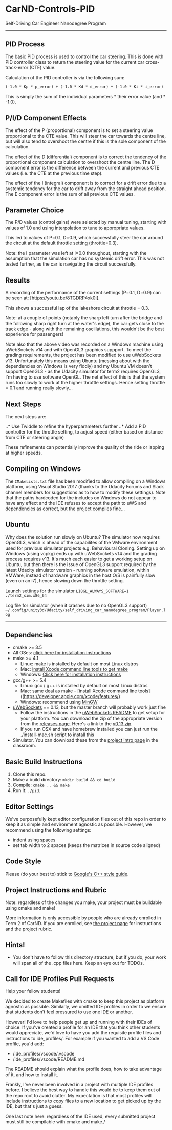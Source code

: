 # CarND-Controls-PID
Self-Driving Car Engineer Nanodegree Program

---
## PID Process
The basic PID process is used to control the car steering.  This is done with PID controller class to return the steering value for the current car cross-track-error (CTE) value.

Calculation of the PID controller is via the following sum:

`(-1.0 * Kp * p_error) + (-1.0 * Kd * d_error) + (-1.0 * Ki * i_error)`

This is simply the sum of the individual parameters * their error value (and * -1.0).

## P/I/D Component Effects
The effect of the P (proportional) component is to set a steering value proportional to the CTE value.  This will steer the car towards the centre line, but will also tend to overshoot the centre if this is the sole component of the calculation.

The effect of the D (differential) component is to correct the tendency of the proportional component calculation to overshoot the centre line.  The D component error is the difference between the current and previous CTE values (i.e. the CTE at the previous time step).  

The effect of the I (integral) component is to correct for a drift error due to a systemic tendency for the car to drift away from the straight ahead position.  The E component error is the sum of all previous CTE values.  

## Parameter Choice
The P/D values (control gains) were selected by manual tuning, starting with values of 1.0 and using interpolation to tune to appropriate values. 

This led to values of P=0.1, D=0.9, which successfully steer the car around the circuit at the default throttle setting (throttle=0.3).

Note: the I parameter was left at I=0.0 throughout, starting with the assumption that the simulation car has no systemic drift error.  This was not tested further, as the car is navigating the circuit successfully.

## Results
A recording of the performance of the current settings (P=0.1, D=0.9) can be seen at: [https://youtu.be/8TGDRP4xk0I].

This shows a successful lap of the lakeshore circuit at throttle = 0.3.  

Note: at a couple of points (notably the sharp left turn after the bridge and the following sharp right turn at the water's edge), the car gets close to the track edge - along with the remaining oscillations, this wouldn't be the best experience for passengers!

Note also that the above video was recorded on a Windows machine using uWebSockets v14 and with OpenGL3 graphics suppport.  To meet the grading requirements, the project has been modified to use uWebSockets v13.  Unfortunately this means using Ubuntu (messing about with the dependencies on Windows is very fiddly) and my Ubuntu VM doesn't support OpenGL3 - as the Udacity simulator for term2 requires OpenGL3, I'm having to use software OpenGL.  The net effect of this is that the system runs too slowly to work at the higher throttle settings.  Hence setting throttle = 0.1 and running really slowly... 

## Next Steps
The next steps are:

..* Use Twiddle to refine the hyperparameters further
..* Add a PID controller for the throttle setting, to adjust speed (either based on distance from CTE or steering angle)

These refinements can potentially improve the quality of the ride or lapping at higher speeds.

## Compiling on Windows
The `CMakeLists.txt` file has been modified to allow compiling on a Windows platform, using Visual Studio 2017 (thanks to the Udacity Forums and Slack channel members for suggestions as to how to modify these settings).  Note that the paths hardcoded for the includes on Windows do not appear to have any effect and the IDE refuses to accept the path to uWS and dependencies as correct, but the project compiles fine...

## Ubuntu
Why does the solution run slowly on Ubuntu?  The simulator now requires OpenGL3, which is ahead of the capabilites of the VMware environment used for previous simulator projects e.g. Behavioural Cloning.  Setting up on Windows (using vcpkg) ends up with uWebSockets v14 and the grading process requires v13.  It's much each easier to get a working setup on Ubuntu, but then there is the issue of OpenGL3 support required by the latest Udacity simulator version - running software emulation, within VMWare, instead of hardware graphics in the host O/S is painfully slow (even on an i7), hence slowing down the throttle setting.

Launch settings for the simulator
`LIBGL_ALWAYS_SOFTWARE=1 ./term2_sim.x86_64`

Log file for simulator (when it crashes due to no OpenGL3 support)
`~/.config/unity3d/Udacity/self_driving_car_nanodegree_program/Player.log`

---

## Dependencies

* cmake >= 3.5
 * All OSes: [click here for installation instructions](https://cmake.org/install/)
* make >= 4.1
  * Linux: make is installed by default on most Linux distros
  * Mac: [install Xcode command line tools to get make](https://developer.apple.com/xcode/features/)
  * Windows: [Click here for installation instructions](http://gnuwin32.sourceforge.net/packages/make.htm)
* gcc/g++ >= 5.4
  * Linux: gcc / g++ is installed by default on most Linux distros
  * Mac: same deal as make - [install Xcode command line tools]((https://developer.apple.com/xcode/features/)
  * Windows: recommend using [MinGW](http://www.mingw.org/)
* [uWebSockets](https://github.com/uWebSockets/uWebSockets) == 0.13, but the master branch will probably work just fine
  * Follow the instructions in the [uWebSockets README](https://github.com/uWebSockets/uWebSockets/blob/master/README.md) to get setup for your platform. You can download the zip of the appropriate version from the [releases page](https://github.com/uWebSockets/uWebSockets/releases). Here's a link to the [v0.13 zip](https://github.com/uWebSockets/uWebSockets/archive/v0.13.0.zip).
  * If you run OSX and have homebrew installed you can just run the ./install-mac.sh script to install this
* Simulator. You can download these from the [project intro page](https://github.com/udacity/CarND-PID-Control-Project/releases) in the classroom.

## Basic Build Instructions

1. Clone this repo.
2. Make a build directory: `mkdir build && cd build`
3. Compile: `cmake .. && make`
4. Run it: `./pid`. 

## Editor Settings

We've purposefully kept editor configuration files out of this repo in order to
keep it as simple and environment agnostic as possible. However, we recommend
using the following settings:

* indent using spaces
* set tab width to 2 spaces (keeps the matrices in source code aligned)

## Code Style

Please (do your best to) stick to [Google's C++ style guide](https://google.github.io/styleguide/cppguide.html).

## Project Instructions and Rubric

Note: regardless of the changes you make, your project must be buildable using
cmake and make!

More information is only accessible by people who are already enrolled in Term 2
of CarND. If you are enrolled, see [the project page](https://classroom.udacity.com/nanodegrees/nd013/parts/40f38239-66b6-46ec-ae68-03afd8a601c8/modules/f1820894-8322-4bb3-81aa-b26b3c6dcbaf/lessons/e8235395-22dd-4b87-88e0-d108c5e5bbf4/concepts/6a4d8d42-6a04-4aa6-b284-1697c0fd6562)
for instructions and the project rubric.

## Hints!

* You don't have to follow this directory structure, but if you do, your work
  will span all of the .cpp files here. Keep an eye out for TODOs.

## Call for IDE Profiles Pull Requests

Help your fellow students!

We decided to create Makefiles with cmake to keep this project as platform
agnostic as possible. Similarly, we omitted IDE profiles in order to we ensure
that students don't feel pressured to use one IDE or another.

However! I'd love to help people get up and running with their IDEs of choice.
If you've created a profile for an IDE that you think other students would
appreciate, we'd love to have you add the requisite profile files and
instructions to ide_profiles/. For example if you wanted to add a VS Code
profile, you'd add:

* /ide_profiles/vscode/.vscode
* /ide_profiles/vscode/README.md

The README should explain what the profile does, how to take advantage of it,
and how to install it.

Frankly, I've never been involved in a project with multiple IDE profiles
before. I believe the best way to handle this would be to keep them out of the
repo root to avoid clutter. My expectation is that most profiles will include
instructions to copy files to a new location to get picked up by the IDE, but
that's just a guess.

One last note here: regardless of the IDE used, every submitted project must
still be compilable with cmake and make./

